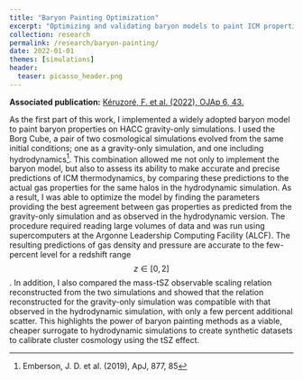 ```yaml
---
title: "Baryon Painting Optimization"
excerpt: "Optimizing and validating baryon models to paint ICM properties on gravity-only simulations"
collection: research
permalink: /research/baryon-painting/
date: 2022-01-01
themes: [simulations]
header:
  teaser: picasso_header.png
---
```


**Associated publication:** [Kéruzoré, F. et al. (2022), OJAp 6, 43.](https://ui.adsabs.harvard.edu/abs/2023OJAp....6E..43K/abstract)

As the first part of this work, I implemented a widely adopted baryon model to paint baryon properties on HACC gravity-only simulations.
I used the Borg Cube, a pair of two cosmological simulations evolved from the same initial conditions; one as a gravity-only simulation, and one including hydrodynamics[^1].
This combination allowed me not only to implement the baryon model, but also to assess its ability to make accurate and precise predictions of ICM thermodynamics, by comparing these predictions to the actual gas properties for the same halos in the hydrodynamic simulation.
As a result, I was able to optimize the model by finding the parameters providing the best agreement between gas properties as predicted from the gravity-only simulation and as observed in the hydrodynamic version.
The procedure required reading large volumes of data and was run using supercomputers at the Argonne Leadership Computing Facility (ALCF).
The resulting predictions of gas density and pressure are accurate to the few-percent level for a redshift range $$z \in [0, 2]$$.
In addition, I also compared the mass-tSZ observable scaling relation reconstructed from the two simulations and showed that the relation reconstructed for the gravity-only simulation was compatible with that observed in the hydrodynamic simulation, with only a few percent additional scatter.
This highlights the power of baryon painting methods as a viable, cheaper surrogate to hydrodynamic simulations to create synthetic datasets to calibrate cluster cosmology using the tSZ effect.

[^1]: Emberson, J. D. et al. (2019), ApJ, 877, 85
